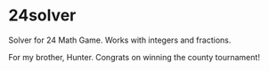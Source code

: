 # 24solver
Solver for 24 Math Game. Works with integers and fractions.

For my brother, Hunter. Congrats on winning the county tournament!
